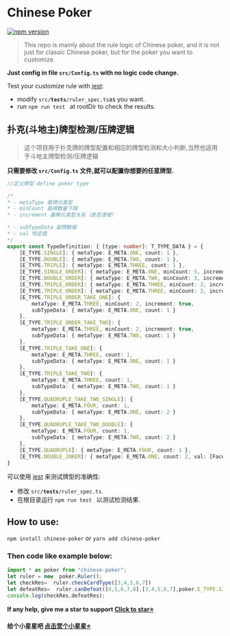# Chinese Poker

[![npm version](https://img.shields.io/npm/v/chinese-poker)](https://www.npmjs.com/package/chinese-poker)

>This repo is mainly about the rule logic of Chinese poker, and it is not just for classic Chinese poker, but for the poker you want to customize.

**Just config in file <code>src/Config.ts</code> with no logic code change.**

Test your customize rule with [jest](https://jestjs.io/):
- modify <code>src/__tests__/ruler_spec.ts</code>as you want.
- run <code>npm run test </code> at rootDir to check the results.

## 扑克(斗地主)牌型检测/压牌逻辑

> 这个项目用于扑克牌的牌型配置和相应的牌型检测和大小判断,当然也适用于斗地主牌型检测/压牌逻辑

**只需要修改 <code>src/Config.ts</code> 文件,就可以配置你想要的任意牌型.**

```typescript
//定义牌型 define poker type

/*
* - metaType 基牌元类型
* - minCount 基牌数量下限
* - increment 基牌元类型关系（是否递增）

* - subTypeData 副牌数据
* - val 特定值
*/
export const TypeDefinition: { [type: number]: T_TYPE_DATA } = {
    [E_TYPE.SINGLE]: { metaType: E_META.ONE, count: 1 },
    [E_TYPE.DOUBLE]: { metaType: E_META.TWO, count: 1 },
    [E_TYPE.TRIPLE]: { metaType: E_META.THREE, count: 1 },
    [E_TYPE.SINGLE_ORDER]: { metaType: E_META.ONE, minCount: 5, increment: true },
    [E_TYPE.DOUBLE_ORDER]: { metaType: E_META.TWO, minCount: 3, increment: true },
    [E_TYPE.TRIPLE_ORDER]: { metaType: E_META.THREE, minCount: 2, increment: true },
    [E_TYPE.TRIPLE_ORDER]: { metaType: E_META.THREE, minCount: 2, increment: true },
    [E_TYPE.TRIPLE_ORDER_TAKE_ONE]: {
        metaType: E_META.THREE, minCount: 2, increment: true,
        subTypeData: { metaType: E_META.ONE, count: 1 }
    },
    [E_TYPE.TRIPLE_ORDER_TAKE_TWO]: {
        metaType: E_META.THREE, minCount: 2, increment: true,
        subTypeData: { metaType: E_META.TWO, count: 1 }
    },
    [E_TYPE.TRIPLE_TAKE_ONE]: {
        metaType: E_META.THREE, count: 1,
        subTypeData: { metaType: E_META.ONE, count: 1 }
    },
    [E_TYPE.TRIPLE_TAKE_TWO]: {
        metaType: E_META.THREE, count: 1,
        subTypeData: { metaType: E_META.TWO, count: 1 }
    },
    [E_TYPE.QUADRUPLE_TAKE_TWO_SINGLE]: {
        metaType: E_META.FOUR, count: 1,
        subTypeData: { metaType: E_META.ONE, count: 2 }
    },
    [E_TYPE.QUADRUPLE_TAKE_TWO_DOUBLE]: {
        metaType: E_META.FOUR, count: 1,
        subTypeData: { metaType: E_META.TWO, count: 2 }
    },
    [E_TYPE.QUADRUPLE]: { metaType: E_META.FOUR, count: 1 },
    [E_TYPE.DOUBLE_JOKER]: { metaType: E_META.ONE, count: 2, val: [FaceSerialsDic[E_FACE.B_JOKER][0], FaceSerialsDic[E_FACE.R_JOKER][0]] }
}
```

可以使用 [jest](https://jestjs.io/) 来测试牌型的准确性:
- 修改 <code>src/__tests__/ruler_spec.ts</code>.
- 在根目录运行 <code>npm run test </code> 以测试检测结果.

## How to use:
`npm install chinese-poker`
or
`yarn add chinese-poker`


### Then code like example below:
``` typescript
import * as poker from "chinese-poker";
let ruler = new  poker.Ruler();
let checkRes=  ruler.checkCardType([3,4,5,6,7])
let defeatRes=  ruler.canDefeat([4,5,6,7,8],[3,4,5,6,7],poker.E_TYPE.SINGLE_ORDER)
console.log(checkRes,defeatRes);
```

**If any help, give me a star to support [Click to star⭐](https://github.com/lizhiyu-me/chinese-poker)**

**给个小星星吧 [点击赏个小星星⭐](https://github.com/lizhiyu-me/chinese-poker)**